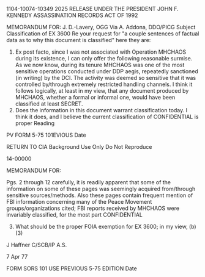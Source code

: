 1104-10074-10349 2025 RELEASE UNDER THE PRESIDENT JOHN F. KENNEDY ASSASSINATION RECORDS ACT OF 1992

MEMORANDUM FOR: J. D.-Lavery, OGG
Via A. Addona, DDO/PICG
Subject Classification of EX 3600
Re your request for "a couple sentences of factual data as to why this document is classified" here they are:
1. Ex post facto, since I was not associated with Operation MHCHAOS during its existence, I can only offer the following reasonable surmise. As we now know, during its tenure MHCHAOS was one of the most sensitive operations conducted under DDP aegis, repeatedly sanctioned (in writing) by the DCI. The activity was deemed so sensitive that it was controlled by/through extremely restricted handling channels. I think it follows logically, at least in my view, that any document produced by MHCHAOS, whether a formal or informal one, would have been classified at least SECRET.
2. Does the information in this document warrant classification today. I think it does, and I believe the current classification of CONFIDENTIAL is proper Reading

PV
FORM
5-75 101EVIOUS Date

RETURN TO CIA
Background Use Only
Do Not Reproduce

14-00000

MEMORANDUM FOR:

Pgs. 2 through 12 carefully, it is readily apparent that some of the information on some of these pages was seemingly acquired from/through sensitive sources/methods. Also these pages contain frequent mention of FBI information concerning many of the Peace Movement groups/organizations cited; FBI reports received by MHCHAOS were invariably classified, for the most part CONFIDENTIAL

3. What should be the proper FOIA exemption for EX 3600; in my view, (b)(3)

J Haffner
C/SCB/IP A.S.

7 Apr 77

FORM
SORS 101 USE PREVIOUS
5-75 EDITION
Date
